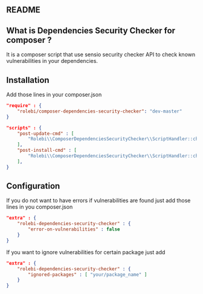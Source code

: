 README
------

What is Dependencies Security Checker for composer ?
---------------------------------------

It is a composer script that use sensio security checker API to check known vulnerabilities in your dependencies.

Installation
------------

Add those lines in your composer.json

```json
"require" : {
    "rolebi/composer-dependencies-security-checker": "dev-master"
}
```


```json
"scripts" : {
    "post-update-cmd" : [
        "Rolebi\\ComposerDependenciesSecurityChecker\\ScriptHandler::checkForSecurityIssues"
    ],
    "post-install-cmd" : [
        "Rolebi\\ComposerDependenciesSecurityChecker\\ScriptHandler::checkForSecurityIssues"
    ],
}
```
        
Configuration
-------------

If you do not want to have errors if vulnerabilities are found just add those lines in you composer.json

```json
"extra" : {
    "rolebi-dependencies-security-checker" : {
        "error-on-vulnerabilities" : false
    }
}
```

If you want to ignore vulnerabilities for certain package just add

```json
"extra" : {
    "rolebi-dependencies-security-checker" : {
        "ignored-packages" : [ "your/package_name" ]
    }
}
```
